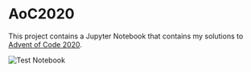 # AoC2020
This project contains a Jupyter Notebook that contains my solutions to [Advent of Code 2020](https://adventofcode.com/2020).

![Test Notebook](https://github.com/jnslk/AoC2020/workflows/test%20notebook/badge.svg)
